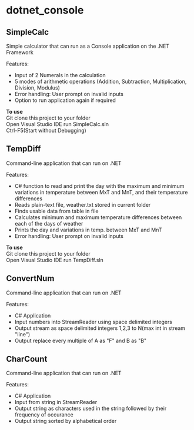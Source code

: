 # dotnet_console
## SimpleCalc
Simple calculator that can run as a Console application on the .NET Framework  
  
Features:
- Input of 2 Numerals in the calculation
- 5 modes of arithmetic operations (Addition, Subtraction, Multiplication, Division, Modulus)
- Error handling: User prompt on invalid inputs
- Option to run application again if required

**To use**  
Git clone this project to your folder  
Open Visual Studio IDE run SimpleCalc.sln  
Ctrl-F5(Start without Debugging)  
  
## TempDiff
Command-line application that can run on .NET 
  
Features:  
- C# function to read and print the day with the maximum and minimum variations in temperature between MxT and MnT, and their temperature differences
- Reads plain-text file, weather.txt stored in current folder 
- Finds usable data from table in file
- Calculates minimum and maximum temperature differences between each of the days of weather
- Prints the day and variations in temp. between MxT and MnT
- Error handling: User prompt on invalid inputs

**To use**  
Git clone this project to your folder  
Open Visual Studio IDE run TempDiff.sln  

## ConvertNum
Command-line application that can run on .NET 
  
Features:  
- C# Application
- Input numbers into StreamReader using space delimited integers
- Output stream as space delimited integers 1,2,3 to N(max int in stream "line")
- Output replace every multiple of A as "F" and B as "B" 

## CharCount
Command-line application that can run on .NET 
  
Features:  
- C# Application
- Input from string in StreamReader
- Output string as characters used in the string followed by their frequency of occurance
- Output string sorted by alphabetical order